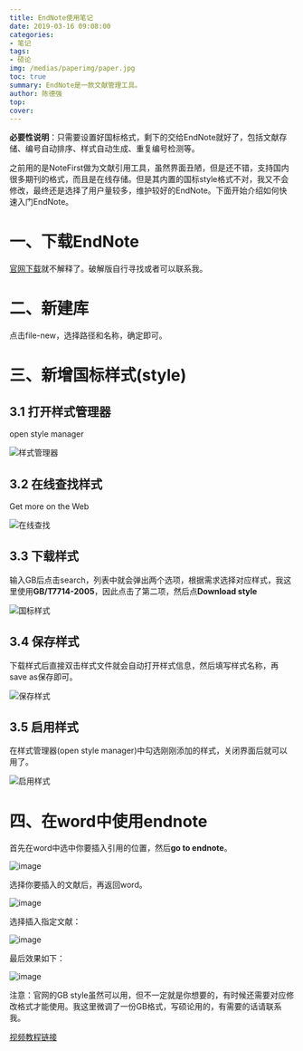 ```yaml
---
title: EndNote使用笔记
date: 2019-03-16 09:08:00
categories:
- 笔记
tags:
- 硕论
img: /medias/paperimg/paper.jpg
toc: true
summary: EndNote是一款文献管理工具。
author: 陈德强
top: 
cover: 
---
```


**必要性说明**：只需要设置好国标格式，剩下的交给EndNote就好了，包括文献存储、编号自动排序、样式自动生成、重复编号检测等。

之前用的是NoteFirst做为文献引用工具，虽然界面丑陋，但是还不错，支持国内很多期刊的格式，而且是在线存储。但是其内置的国标style格式不对，我又不会修改，最终还是选择了用户量较多，维护较好的EndNote。下面开始介绍如何快速入门EndNote。

# 一、下载EndNote

[官网下载](https://endnote.com/)就不解释了。破解版自行寻找或者可以联系我。

# 二、新建库

点击file-new，选择路径和名称，确定即可。

# 三、新增国标样式(style)

## 3.1 打开样式管理器

open style manager

![样式管理器](https://wx1.sinaimg.cn/large/006jQClrly1g14qiswno2j30u20fomxy.jpg)

## 3.2 在线查找样式

Get more on the Web

![在线查找](https://ws2.sinaimg.cn/large/006jQClrly1g14qtabrq5j30ee0di3z7.jpg)

## 3.3 下载样式

输入GB后点击search，列表中就会弹出两个选项，根据需求选择对应样式，我这里使用**GB/T7714-2005**，因此点击了第二项，然后点**Download style**

![国标样式](https://wx4.sinaimg.cn/large/006jQClrly1g14qvushroj30wo0fmq3p.jpg)


## 3.4 保存样式

下载样式后直接双击样式文件就会自动打开样式信息，然后填写样式名称，再save as保存即可。

![保存样式](https://wx2.sinaimg.cn/large/006jQClrly1g14r2cqydoj30od0e03zk.jpg)

## 3.5 启用样式

在样式管理器(open style manager)中勾选刚刚添加的样式，关闭界面后就可以用了。

![启用样式](https://ws3.sinaimg.cn/large/006jQClrly1g14r4o4q3rj30ed0dkq3m.jpg)

# 四、在word中使用endnote

首先在word中选中你要插入引用的位置，然后**go to endnote**。

![image](https://wx2.sinaimg.cn/large/006jQClrly1g14rbwc91xj31400ic0v5.jpg)

选择你要插入的文献后，再返回word。

![image](https://wx4.sinaimg.cn/large/006jQClrly1g14rdpe5z5j30w509kwfr.jpg)

选择插入指定文献：

![image](https://ws4.sinaimg.cn/large/006jQClrly1g14rfntwysj30ye09k75n.jpg)

最后效果如下：

![image](https://ws2.sinaimg.cn/large/006jQClrly1g14rgzkgkpj30tb07baaq.jpg)

注意：官网的GB style虽然可以用，但不一定就是你想要的，有时候还需要对应修改格式才能使用。我这里微调了一份GB格式，写硕论用的，有需要的话请联系我。

[视频教程链接](https://ke.qq.com/course/272430#tuin=1deff95d)